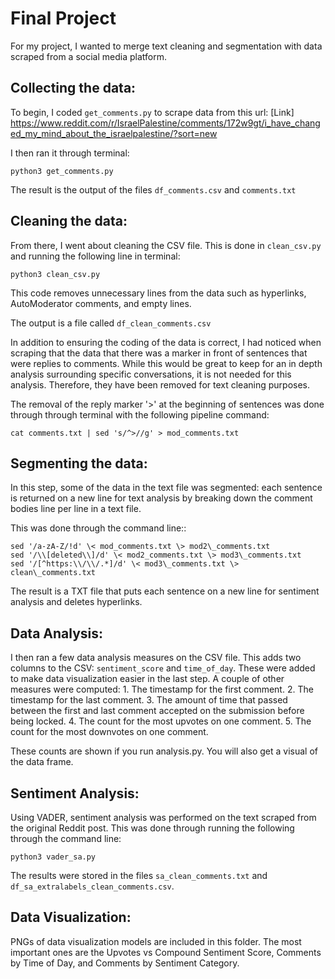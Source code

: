 # Final Project

  For my project, I wanted to merge text cleaning and segmentation with data scraped from a social media platform.


## Collecting the data:

   To begin, I coded `get_comments.py` to scrape data from this url: 
    [Link] https://www.reddit.com/r/IsraelPalestine/comments/172w9gt/i_have_changed_my_mind_about_the_israelpalestine/?sort=new

   I then ran it through terminal: 

    python3 get_comments.py

   The result is the output of the files `df_comments.csv` and `comments.txt`


## Cleaning the data:

   From there, I went about cleaning the CSV file. This is done in `clean_csv.py` and running the following line in terminal:

    python3 clean_csv.py

   This code removes unnecessary lines from the data such as hyperlinks, AutoModerator comments, and empty lines.

   The output is a file called `df_clean_comments.csv`

   In addition to ensuring the coding of the data is correct, I had noticed when scraping that the data that there was a marker in front of sentences that were replies to comments. While this would be great to keep for an in depth analysis surrounding specific conversations, it is not needed for this analysis. Therefore, they have been removed for text cleaning purposes.

   The removal of the reply marker '>' at the beginning of sentences was done through through terminal with the following pipeline command:

    cat comments.txt | sed 's/^>//g' > mod_comments.txt


## Segmenting the data:

   In this step, some of the data in the text file was segmented: each sentence is returned on a new line for text analysis by breaking down the comment bodies line per line in a text file.

   This was done through the command line::

    sed '/a-zA-Z/!d' \< mod_comments.txt \> mod2\_comments.txt
    sed '/\\[deleted\\]/d' \< mod2_comments.txt \> mod3\_comments.txt
    sed '/[^https:\\/\\/.*]/d' \< mod3\_comments.txt \> clean\_comments.txt

   The result is a TXT file that puts each sentence on a new line for sentiment analysis and deletes hyperlinks.

## Data Analysis:
   I then ran a few data analysis measures on the CSV file. This adds two columns to the CSV: `sentiment_score` and `time_of_day`. These were added to make data visualization easier in the last step.
   A couple of other measures were computed:
    1. The timestamp for the first comment.
    2. The timestamp for the last comment.
    3. The amount of time that passed between the first and last comment accepted on the submission before being locked.
    4. The count for the most upvotes on one comment. 
    5. The count for the most downvotes on one comment.

   These counts are shown if you run analysis.py. You will also get a visual of the data frame. 

## Sentiment Analysis:
   Using VADER, sentiment analysis was performed on the text scraped from the original Reddit post. This was done through running the following through the command line:

    python3 vader_sa.py

   The results were stored in the files `sa_clean_comments.txt` and `df_sa_extralabels_clean_comments.csv`.


## Data Visualization:
PNGs of data visualization models are included in this folder. The most important ones are the Upvotes vs Compound Sentiment Score, Comments by Time of Day, and Comments by Sentiment Category.
